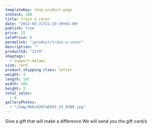 ```yaml
---
templateKey: shop-product-page
inStock: 100
title: Train a carer
date: "2013-03-31T21:19:39+01:00"
publish: true
price: 25
salePrice: 0
permalink: "/product/train-a-carer"
description: ""
productId: "2179"
shoptags:
  - support-malawi
size: card
product_shipping_class: letter
weight: 4
length: 147
width: 104
height: 3
total_sales:
  - 0
galleryPhotos:
  - "/img/4b0c0207a6593_33_0300.jpg"
---
```


Give a gift that will make a difference We will send you the gift card/s
